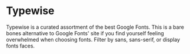 # Typewise

Typewise is a curated assortment of the best Google Fonts. This is a bare bones alternative to Google Fonts' site if you find yourself feeling overwhelmed when choosing fonts. Filter by sans, sans-serif, or display fonts faces.
